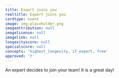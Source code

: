 ```yaml
---
title: Expert joins you
realtitle: Expert joins you
cardtype: event
image: img-placeholder.png
imageattribution: null
imagelicense: null
imagelink: null
longevityscore: null
specialscore: null
concepts: 'highest_longevity, if_expert, free'
approved: 'Y'
---
```


An expert decides to join your team! It is a great day!
